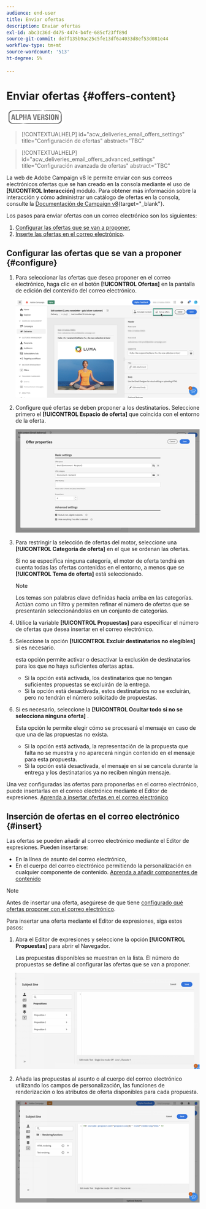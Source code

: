 ```yaml
---
audience: end-user
title: Enviar ofertas
description: Enviar ofertas
exl-id: abc3c36d-d475-4474-b4fe-685cf23ff89d
source-git-commit: de7f135b9ac25c5fe13df6a4033d8ef53d081e44
workflow-type: tm+mt
source-wordcount: '513'
ht-degree: 5%

---
```


# Enviar ofertas {#offers-content}

![](../assets/do-not-localize/badge.png)

>[!CONTEXTUALHELP]
>id="acw_deliveries_email_offers_settings"
>title="Configuración de ofertas"
>abstract="TBC"

>[!CONTEXTUALHELP]
>id="acw_deliveries_email_offers_advanced_settings"
>title="Configuración avanzada de ofertas"
>abstract="TBC"

La web de Adobe Campaign v8 le permite enviar con sus correos electrónicos ofertas que se han creado en la consola mediante el uso de **[!UICONTROL Interacción]** módulo. Para obtener más información sobre la interacción y cómo administrar un catálogo de ofertas en la consola, consulte la [Documentación de Campaign v8](https://experienceleague.adobe.com/docs/campaign/campaign-v8/offers/interaction.html){target="_blank"}.

Los pasos para enviar ofertas con un correo electrónico son los siguientes:

1. [Configurar las ofertas que se van a proponer](#configure),
1. [Inserte las ofertas en el correo electrónico](#insert).

## Configurar las ofertas que se van a proponer {#configure}

1. Para seleccionar las ofertas que desea proponer en el correo electrónico, haga clic en el botón **[!UICONTROL Ofertas]** en la pantalla de edición del contenido del correo electrónico.

   ![](assets/setup-offers.png)

1. Configure qué ofertas se deben proponer a los destinatarios. Seleccione primero el **[!UICONTROL Espacio de oferta]** que coincida con el entorno de la oferta.

   ![](assets/create-content-offers.png)

1. Para restringir la selección de ofertas del motor, seleccione una **[!UICONTROL Categoría de oferta]** en el que se ordenan las ofertas.

   Si no se especifica ninguna categoría, el motor de oferta tendrá en cuenta todas las ofertas contenidas en el entorno, a menos que se **[!UICONTROL Tema de oferta]** está seleccionado.

   >[!NOTE]
   >
   >Los temas son palabras clave definidas hacia arriba en las categorías. Actúan como un filtro y permiten refinar el número de ofertas que se presentarán seleccionándolas en un conjunto de categorías.

1. Utilice la variable **[!UICONTROL Propuestas]** para especificar el número de ofertas que desea insertar en el correo electrónico.

1. Seleccione la opción **[!UICONTROL Excluir destinatarios no elegibles]** si es necesario.

   esta opción permite activar o desactivar la exclusión de destinatarios para los que no haya suficientes ofertas aptas.

   * Si la opción está activada, los destinatarios que no tengan suficientes propuestas se excluirán de la entrega.
   * Si la opción está desactivada, estos destinatarios no se excluirán, pero no tendrán el número solicitado de propuestas.

1. Si es necesario, seleccione la **[!UICONTROL Ocultar todo si no se selecciona ninguna oferta]** .

   Esta opción le permite elegir cómo se procesará el mensaje en caso de que una de las propuestas no exista.

   * Si la opción está activada, la representación de la propuesta que falta no se muestra y no aparecerá ningún contenido en el mensaje para esta propuesta.
   * Si la opción está desactivada, el mensaje en sí se cancela durante la entrega y los destinatarios ya no reciben ningún mensaje.

Una vez configuradas las ofertas para proponerlas en el correo electrónico, puede insertarlas en el correo electrónico mediante el Editor de expresiones. [Aprenda a insertar ofertas en el correo electrónico](#insert)

## Inserción de ofertas en el correo electrónico {#insert}

Las ofertas se pueden añadir al correo electrónico mediante el Editor de expresiones. Pueden insertarse:

* En la línea de asunto del correo electrónico,
* En el cuerpo del correo electrónico permitiendo la personalización en cualquier componente de contenido. [Aprenda a añadir componentes de contenido](content-components.md)

>[!NOTE]
>
>Antes de insertar una oferta, asegúrese de que tiene [configurado qué ofertas proponer con el correo electrónico](#configure).

Para insertar una oferta mediante el Editor de expresiones, siga estos pasos:

1. Abra el Editor de expresiones y seleccione la opción **[!UICONTROL Propuestas]** para abrir el Navegador.

   Las propuestas disponibles se muestran en la lista. El número de propuestas se define al configurar las ofertas que se van a proponer.

   ![](assets/offer-insertion.png)

1. Añada las propuestas al asunto o al cuerpo del correo electrónico utilizando los campos de personalización, las funciones de renderización o los atributos de oferta disponibles para cada propuesta.

   ![](assets/offer-inserted.png)
